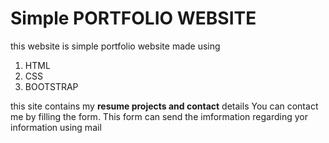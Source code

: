 # Simple PORTFOLIO WEBSITE

this website is simple portfolio website made using

1. HTML
2. CSS
3. BOOTSTRAP

this site contains my **resume projects and contact** details
You can contact me by filling the form. This form can send the imformation regarding yor information using mail
